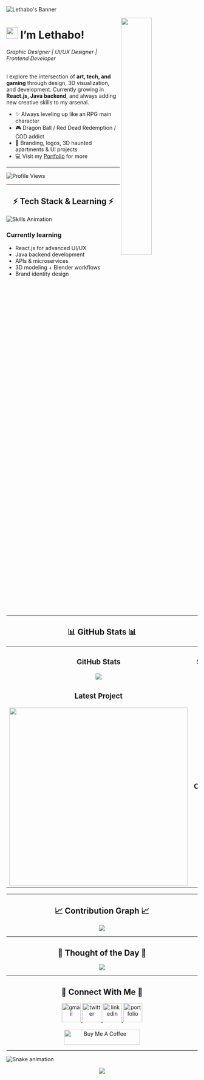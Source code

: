 <!-- Banner -->
![Lethabo's Banner](./banner.png)

<!-- Night Owl image -->
<div>
  <img align="right" width="40%" src="https://owlbertsio-resized.s3.amazonaws.com/Popper.psd.full.png">
</div>

<!-- Header -->
# <img src="https://emojis.slackmojis.com/emojis/images/1531849430/4246/blob-sunglasses.gif?1531849430" width="30"/> I’m Lethabo!  
*Graphic Designer | UI/UX Designer | Frontend Developer*  
<br />  

<!-- Intro -->
<p align="left">
I explore the intersection of <strong>art, tech, and gaming</strong> through design, 3D visualization, and development.  
Currently growing in <strong>React.js, Java backend</strong>, and always adding new creative skills to my arsenal.
</p>

- ✨ Always leveling up like an RPG main character  
- 🎮 Dragon Ball / Red Dead Redemption / COD addict  
- 🎨 Branding, logos, 3D haunted apartments & UI projects  
- 💻 Visit my [Portfolio](https://lethabosemenya.myportfolio.com) for more  

---

<!-- Profile Views -->
<p align="left">
  <img src="https://komarev.com/ghpvc/?username=Leethabo27&label=Profile%20views&color=ff4cff&style=for-the-badge&logo=star" alt="Profile Views" />
</p>

---

<!-- Tech stack + skills animation -->
<h2 align="center">⚡ Tech Stack & Learning ⚡</h2>
<picture>
  <source media="(prefers-color-scheme: dark)" srcset="./Skills_Animation_Dark.gif">
  <source media="(prefers-color-scheme: light)" srcset="./Skills_Animation_White.gif">
  <img align="left" alt="Skills Animation" src="./Skills_Animation_White.gif">
</picture>

<br />

<h3 align="left">Currently learning</h3>
<ul>
  <li>React.js for advanced UI/UX</li>
  <li>Java backend development</li>
  <li>APIs & microservices</li>
  <li>3D modeling + Blender workflows</li>
  <li>Brand identity design</li>
</ul>

<br clear="both"/>

---

<!-- GitHub Stats -->
<h2 align="center">📊 GitHub Stats 📊</h2>

<table width="100%">
  <tr>
    <td width="50%" align="center">
      <h3><strong>GitHub Stats</strong></h3>
      <a href="https://github.com/Leethabo27">
        <img src="https://github-readme-stats.vercel.app/api?username=Leethabo27&show_icons=true&theme=nightowl&bg_color=0,000000,441350&title_color=ff4cff&text_color=ffffff" />
      </a>
    </td>
    <td width="50%" align="center">
      <h3><strong>Streak Stats</strong></h3>
      <a href="https://github.com/Leethabo27">
        <img src="https://streak-stats.demolab.com?user=Leethabo27&theme=nightowl&background=0,000000,441350&fire=ffeb95&ring=ffeb95&sideNums=ffffff&sideLabels=ffffff&dates=ff4cff&currStreakNum=ffffff" />
      </a>
    </td>
  </tr>
  <tr>
    <td align="center">
      <h3><strong>Latest Project</strong></h3>
      <a href="https://github.com/Leethabo27/Lethaflix-clone">
        <img width="470" src="https://github-readme-stats.vercel.app/api/pin/?username=Leethabo27&repo=Lethaflix-clone&theme=nightowl&show_owner=true&bg_color=0,000000,441350&title_color=ff4cff&text_color=ffffff" />
      </a>
    </td>
    <td align="center">
      <h3><strong>Top Contributions</strong></h3>
      <a href="https://github.com/Leethabo27">
        <img src="https://github-contributor-stats.vercel.app/api?username=Leethabo27&limit=3&theme=nightowl&combine_all_yearly_contributions=false&bg_color=0,000000,441350&title_color=ff4cff&text_color=ffffff" />
      </a>
    </td>
  </tr>
</table>

---

<!-- Contribution Graph -->
<h2 align="center">📈 Contribution Graph 📈</h2>
<div align="center">
  <img src="https://github-readme-activity-graph.vercel.app/graph?username=Leethabo27&bg_color=220a28&color=ffffff&line=ff4cff&point=ffeb95&area=false&hide_border=false">
</div>

---

<!-- Daily Quote -->
<h2 align="center">🌟 Thought of the Day 🌟</h2>
<p align="center">
  <img src="https://readme-daily-quotes.vercel.app/api?author=Bruce%20Lee&quote=Absorb%20what%20is%20useful%2C%20discard%20what%20is%20not%2C%20add%20what%20is%20uniquely%20your%20own.&theme=dark&bg_color=220a28&author_color=ffeb95&accent_color=ff4cff">
</p>

---

<!-- Connect Section -->
<h2 align="center">🤝 Connect With Me 🤝</h2>
<div align="center">

<a href="mailto:lethabosemenya13@gmail.com" target="_blank">
<img src="./gmail.png" width=50 height=50 alt="gmail" />
</a>

<a href="https://twitter.com/Leethabo27" target="_blank">
<img src="./twitter.png" width=50 height=50 alt="twitter" />
</a>

<a href="https://www.linkedin.com/in/Leethabo27" target="_blank">
<img src="./linkedin.png" width=50 height=50 alt="linkedin" />
</a>

<a href="https://lethabosemenya.myportfolio.com" target="_blank">
<img src="./portfolio.png" width=50 height=50 alt="portfolio" />
</a>

</div>

<br />

<!-- Buy Me a Coffee -->
<div align="center">
<a href="https://buymeacoffee.com/lethabo27" target="_blank">
  <img src="https://cdn.buymeacoffee.com/buttons/v2/default-yellow.png" alt="Buy Me A Coffee" style="height: 40px !important;width: 200px !important;">
</a>
</div>

---

<!-- Snake animation -->
<img src="https://raw.githubusercontent.com/Leethabo27/Leethabo27/output/snake.svg" alt="Snake animation" />

<!-- Footer -->
<p align="center">
  <img src="https://capsule-render.vercel.app/api?type=waving&color=gradient&height=65&section=footer"/>
</p>



